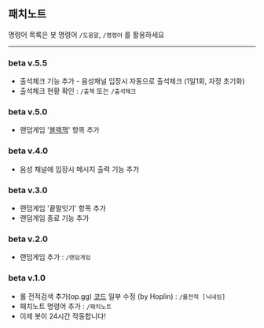 ## 패치노트
명령어 목록은 봇 명령어 `/도움말`, `/명령어` 를 활용하세요
***
### beta v.5.5
* 출석체크 기능 추가 - 음성채널 입장시 자동으로 출석체크 (1일1회, 자정 초기화)
* 출석체크 현황 확인 : `/출첵` 또는 `/출석체크`
### beta v.5.0
* 랜덤게임 '[블랙잭](https://terms.naver.com/entry.nhn?docId=1189378&cid=40942&categoryId=31944)' 항목 추가
### beta v.4.0
* 음성 채널에 입장시 메시지 출력 기능 추가
### beta v.3.0
* 랜덤게임 '끝말잇기' 항목 추가
* 랜덤게임 종료 기능 추가
### beta v.2.0
* 랜덤게임 추가 : `/랜덤게임`
### beta v.1.0
* 롤 전적검색 추가(op.gg) [코드](https://github.com/J-hoplin1/League-Of-Legend-Search-Bot/blob/master/lolSearchbot.py) 일부 수정
 (by Hoplin) : `/롤전적 [닉네임]`
* 패치노트 명령어 추가 : `/패치노트`
* 이제 봇이 24시간 작동합니다!
